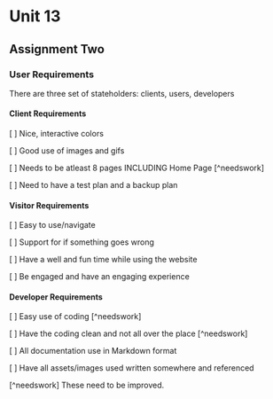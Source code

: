 # Unit 13

## Assignment Two

### User Requirements

There are three set of stateholders: clients, users, developers

#### Client Requirements

[ ] Nice, interactive colors

[ ] Good use of images and gifs

[ ] Needs to be atleast 8 pages INCLUDING Home Page [^needswork]

[ ] Need to have a test plan and a backup plan

#### Visitor Requirements

[ ] Easy to use/navigate

[ ] Support for if something goes wrong

[ ] Have a well and fun time while using the website

[ ] Be engaged and have an engaging experience 

#### Developer Requirements 

[ ] Easy use of coding [^needswork]

[ ] Have the coding clean and not all over the place [^needswork]

[ ] All documentation use in Markdown format

[ ] Have all assets/images used written somewhere and referenced

[^needswork] These need to be improved.
